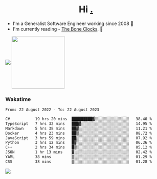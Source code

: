 <h1 align="center">Hi <a href="https://www.hackerrank.com/erasmosaraujo">.</a></h1>
 
- I'm a Generalist Software Engineer working  since 2008 🚀
- I'm currently reading - <a href="https://www.amazon.ca/Bone-Clocks-David-Mitchell/dp/0340921625">The Bone Clocks</a>. 📘
  
<p align="left">
  <a href="https://github.com/erasmosoares/github-readme-stats">
    <img
      align="center"
      src="https://github-readme-stats.vercel.app/api/top-langs/?username=erasmosoares&theme=radical&layout=compact"
    />
  </a>
  <a href="https://github.com/erasmosoares/github-readme-stats">
    <img
      align="center"
      height="165"
      src="https://github-readme-stats.vercel.app/api?username=erasmosoares&theme=radical&count_private=true&show_icons=true&custom_title=Github%20Status&hide=issues"
    />
  </a>
</p>

<!--
 ### Repo 
 
<p align="left">
 <a href="https://github.com/erasmosoares/github-readme-stats">
    <img
      align="center"
      height="165"
      src="https://github-readme-stats.vercel.app/api/pin?username=erasmosoares&repo=sample-node&title_color=fff&icon_color=f9f9f9&text_color=9f9f9f&bg_color=151515"
    />
  </a>
  <a href="https://github.com/erasmosoares/github-readme-stats">
    <img
      align="center"
      height="165"
      src="https://github-readme-stats.vercel.app/api/pin?username=erasmosoares&repo=sample-node&title_color=fff&icon_color=f9f9f9&text_color=9f9f9f&bg_color=151515"
    />
  </a>
</p>
-->

 ### Wakatime 

<!--START_SECTION:waka-->

```txt
From: 22 August 2022 - To: 22 August 2023

C#           19 hrs 20 mins  █████████▓░░░░░░░░░░░░░░░   38.40 %
TypeScript   7 hrs 32 mins   ███▓░░░░░░░░░░░░░░░░░░░░░   14.95 %
Markdown     5 hrs 38 mins   ██▓░░░░░░░░░░░░░░░░░░░░░░   11.21 %
Docker       4 hrs 23 mins   ██▒░░░░░░░░░░░░░░░░░░░░░░   08.72 %
JavaScript   3 hrs 59 mins   ██░░░░░░░░░░░░░░░░░░░░░░░   07.92 %
Python       3 hrs 12 mins   █▓░░░░░░░░░░░░░░░░░░░░░░░   06.36 %
C++          2 hrs 34 mins   █▒░░░░░░░░░░░░░░░░░░░░░░░   05.12 %
JSON         1 hr 13 mins    ▓░░░░░░░░░░░░░░░░░░░░░░░░   02.42 %
YAML         38 mins         ▒░░░░░░░░░░░░░░░░░░░░░░░░   01.29 %
CSS          38 mins         ▒░░░░░░░░░░░░░░░░░░░░░░░░   01.28 %
```

<!--END_SECTION:waka-->

![](https://komarev.com/ghpvc/?username=erasmosoares&color=brightgreen)

